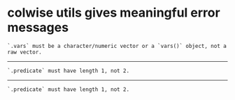 # colwise utils gives meaningful error messages

    `.vars` must be a character/numeric vector or a `vars()` object, not a raw vector.

---

    `.predicate` must have length 1, not 2.

---

    `.predicate` must have length 1, not 2.

